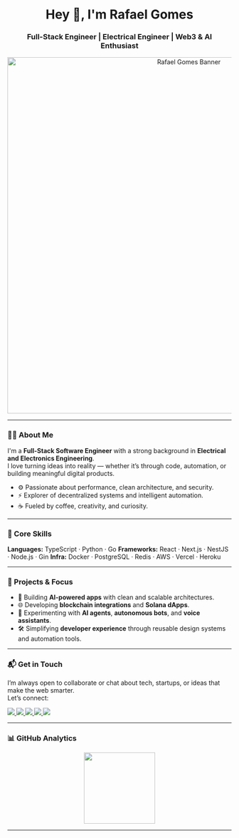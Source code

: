 <h1 align="center">Hey 👋, I'm Rafael Gomes</h1>
<h3 align="center">Full-Stack Engineer | Electrical Engineer | Web3 & AI Enthusiast</h3>

<p align="center">
  <img src="https://github.com/engineergomes/engineergomes/blob/main/assets/cover.gif" alt="Rafael Gomes Banner" width="800"/>
</p>

---

### 👨‍💻 About Me

I'm a **Full-Stack Software Engineer** with a strong background in **Electrical and Electronics Engineering**.  
I love turning ideas into reality — whether it’s through code, automation, or building meaningful digital products.

- ⚙️ Passionate about performance, clean architecture, and security.  
- ⚡ Explorer of decentralized systems and intelligent automation.  
- ☕ Fueled by coffee, creativity, and curiosity.  

---

### 🧠 Core Skills

**Languages:** TypeScript · Python · Go 
**Frameworks:** React · Next.js · NestJS · Node.js · Gin
**Infra:** Docker · PostgreSQL · Redis · AWS · Vercel  · Heroku  

---

### 🚀 Projects & Focus

- 🧩 Building **AI-powered apps** with clean and scalable architectures.  
- 🌐 Developing **blockchain integrations** and **Solana dApps**.  
- 🧠 Experimenting with **AI agents**, **autonomous bots**, and **voice assistants**.  
- 🛠️ Simplifying **developer experience** through reusable design systems and automation tools.

---

### 📬 Get in Touch

I’m always open to collaborate or chat about tech, startups, or ideas that make the web smarter.  
Let’s connect:

<p align="left">
  <a href="mailto:eng.rsgomes@gmail.com">
    <img src="https://img.shields.io/badge/Gmail-D14836?style=for-the-badge&logo=gmail&logoColor=white" />
  </a>
  <a href="https://www.linkedin.com/in/engineergomes/">
    <img src="https://img.shields.io/badge/LinkedIn-0A66C2?style=for-the-badge&logo=linkedin&logoColor=white" />
  </a>
  <a href="https://wa.me/5571996915009?text=Hey%20Rafa!">
    <img src="https://img.shields.io/badge/WhatsApp-25D366?style=for-the-badge&logo=whatsapp&logoColor=white" />
  </a>
  <a href="https://t.me/engineergomes">
    <img src="https://img.shields.io/badge/Telegram-229ED9?style=for-the-badge&logo=telegram&logoColor=white" />
  </a>
  <a href="https://twitter.com/engineergomes">
    <img src="https://img.shields.io/badge/Twitter-1DA1F2?style=for-the-badge&logo=x&logoColor=white" />
  </a>
</p>

---

### 📊 GitHub Analytics

<p align="center">
  <img src="https://github-readme-stats.vercel.app/api/top-langs/?username=engineergomes&layout=compact&theme=radical" height="160"/>
</p>

---
